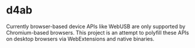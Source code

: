# d4ab
Currently browser-based device APIs like WebUSB are only supported by Chromium-based browsers. This project is an attempt to polyfill these APIs on desktop browsers via WebExtensions and native binaries.